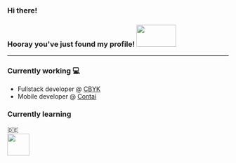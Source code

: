 ### Hi there!
### Hooray you've just found my profile! <img src="https://user-images.githubusercontent.com/61482516/169533309-0d02a21e-d7f8-485c-bd1a-fc2a71df2506.gif" width="90" height="50" />
<hr/>


### Currently working 💻
- Fullstack developer @ [CBYK](https://www.cbyk.com.br/) 
- Mobile developer @ [Contaí](https://contaidigital.com.br/)

### Currently learning
🇩🇪 <br/>
<img src="https://cdn.jsdelivr.net/gh/devicons/devicon/icons/nodejs/nodejs-original.svg" width="50" height="50" />

<!--
**bbcvasconcellos/bbcvasconcellos** is a ✨ _special_ ✨ repository because its `README.md` (this file) appears on your GitHub profile.

Here are some ideas to get you started:

- 🔭 I’m currently working on ...
- 🌱 I’m currently learning ...
- 👯 I’m looking to collaborate on ...
- 🤔 I’m looking for help with ...
- 💬 Ask me about ...
- 📫 How to reach me: ...
- 😄 Pronouns: ...
- ⚡ Fun fact: ...
-->
